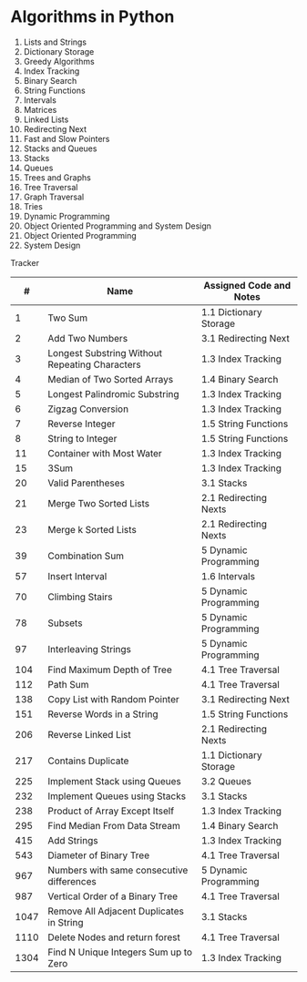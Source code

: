 # Algorithms in Python

1. Lists and Strings
  1. Dictionary Storage
  2. Greedy Algorithms
  3. Index Tracking
  4. Binary Search
  5. String Functions
  6. Intervals
  7. Matrices
2. Linked Lists
  1. Redirecting Next
  2. Fast and Slow Pointers
3. Stacks and Queues
  1. Stacks
  2. Queues
4. Trees and Graphs
  1. Tree Traversal
  3. Graph Traversal
  4. Tries
5. Dynamic Programming
6. Object Oriented Programming and System Design
  1. Object Oriented Programming
  2. System Design

Tracker

| # | Name | Assigned Code and Notes |
| - | ---- | ----------------------- |
| 1 | Two Sum | 1.1 Dictionary Storage |
| 2 | Add Two Numbers | 3.1 Redirecting Next |
| 3 | Longest Substring Without Repeating Characters | 1.3 Index Tracking |
| 4 | Median of Two Sorted Arrays | 1.4 Binary Search |
| 5 | Longest Palindromic Substring | 1.3 Index Tracking |
| 6 | Zigzag Conversion | 1.3 Index Tracking |
| 7 | Reverse Integer | 1.5 String Functions |
| 8 | String to Integer | 1.5 String Functions |
| 11 | Container with Most Water | 1.3 Index Tracking |
| 15 | 3Sum | 1.3 Index Tracking |
| 20 | Valid Parentheses | 3.1 Stacks |
| 21 | Merge Two Sorted Lists | 2.1 Redirecting Nexts |
| 23 | Merge k Sorted Lists | 2.1 Redirecting Nexts |
| 39 | Combination Sum | 5 Dynamic Programming |
| 57 | Insert Interval | 1.6 Intervals |
| 70 | Climbing Stairs | 5 Dynamic Programming |
| 78 | Subsets | 5 Dynamic Programming |
| 97 | Interleaving Strings | 5 Dynamic Programming |
| 104 | Find Maximum Depth of Tree | 4.1 Tree Traversal |
| 112 | Path Sum | 4.1 Tree Traversal |
| 138 | Copy List with Random Pointer | 3.1 Redirecting Next |
| 151 | Reverse Words in a String | 1.5 String Functions |
| 206 | Reverse Linked List | 2.1 Redirecting Nexts |
| 217 | Contains Duplicate | 1.1 Dictionary Storage |
| 225 | Implement Stack using Queues | 3.2 Queues |
| 232 | Implement Queues using Stacks | 3.1 Stacks |
| 238 | Product of Array Except Itself | 1.3 Index Tracking |
| 295 | Find Median From Data Stream | 1.4 Binary Search |
| 415 | Add Strings | 1.3 Index Tracking |
| 543 | Diameter of Binary Tree | 4.1 Tree Traversal |
| 967 | Numbers with same consecutive differences | 5 Dynamic Programming |
| 987 | Vertical Order of a Binary Tree | 4.1 Tree Traversal |
| 1047 | Remove All Adjacent Duplicates in String | 3.1 Stacks |
| 1110 | Delete Nodes and return forest | 4.1 Tree Traversal |
| 1304 | Find N Unique Integers Sum up to Zero | 1.3 Index Tracking |
